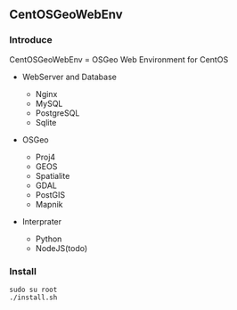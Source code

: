 ## CentOSGeoWebEnv

### Introduce

CentOSGeoWebEnv = OSGeo Web Environment for CentOS

* WebServer and Database

	* Nginx
	* MySQL
	* PostgreSQL
	* Sqlite

* OSGeo

	* Proj4
	* GEOS
	* Spatialite
	* GDAL
	* PostGIS
	* Mapnik
	
* Interprater

	* Python
	* NodeJS(todo)


### Install

	sudo su root
	./install.sh

	